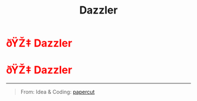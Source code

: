 ﻿---
lang: en-US
title: Dazzler
prev: Anonymous
next: Devourer
---
# <font color="red">ðŸŽ‡ <b>Dazzler</b></font> <Badge text="Hindering" type="tip" vertical="middle"/>
# <font color="red">ðŸŽ‡ <b>Dazzler</b></font> <Badge text="Hindering" type="tip" vertical="middle"/>
---

> From: Idea & Coding: [papercut](https://github.com/lars-wu)

